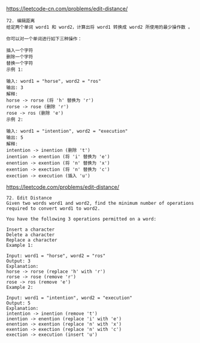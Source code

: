 https://leetcode-cn.com/problems/edit-distance/

    72. 编辑距离
    给定两个单词 word1 和 word2，计算出将 word1 转换成 word2 所使用的最少操作数 。

    你可以对一个单词进行如下三种操作：

    插入一个字符
    删除一个字符
    替换一个字符
    示例 1:

    输入: word1 = "horse", word2 = "ros"
    输出: 3
    解释: 
    horse -> rorse (将 'h' 替换为 'r')
    rorse -> rose (删除 'r')
    rose -> ros (删除 'e')
    示例 2:

    输入: word1 = "intention", word2 = "execution"
    输出: 5
    解释: 
    intention -> inention (删除 't')
    inention -> enention (将 'i' 替换为 'e')
    enention -> exention (将 'n' 替换为 'x')
    exention -> exection (将 'n' 替换为 'c')
    exection -> execution (插入 'u')

https://leetcode.com/problems/edit-distance/

    72. Edit Distance
    Given two words word1 and word2, find the minimum number of operations required to convert word1 to word2.

    You have the following 3 operations permitted on a word:

    Insert a character
    Delete a character
    Replace a character
    Example 1:

    Input: word1 = "horse", word2 = "ros"
    Output: 3
    Explanation: 
    horse -> rorse (replace 'h' with 'r')
    rorse -> rose (remove 'r')
    rose -> ros (remove 'e')
    Example 2:

    Input: word1 = "intention", word2 = "execution"
    Output: 5
    Explanation: 
    intention -> inention (remove 't')
    inention -> enention (replace 'i' with 'e')
    enention -> exention (replace 'n' with 'x')
    exention -> exection (replace 'n' with 'c')
    exection -> execution (insert 'u')
